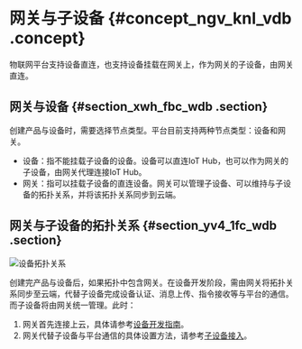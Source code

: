 # 网关与子设备 {#concept_ngv_knl_vdb .concept}

物联网平台支持设备直连，也支持设备挂载在网关上，作为网关的子设备，由网关直连。

## 网关与设备 {#section_xwh_fbc_wdb .section}

创建产品与设备时，需要选择节点类型。平台目前支持两种节点类型：设备和网关。

-   设备：指不能挂载子设备的设备。设备可以直连IoT Hub，也可以作为网关的子设备，由网关代理连接IoT Hub。
-   网关：指可以挂载子设备的直连设备。网关可以管理子设备、可以维持与子设备的拓扑关系，并将该拓扑关系同步到云端。

## 网关与子设备的拓扑关系 {#section_yv4_1fc_wdb .section}

![](http://static-aliyun-doc.oss-cn-hangzhou.aliyuncs.com/assets/img/12824/2876_zh-CN.PNG "设备拓扑关系")

创建完产品与设备后，如果拓扑中包含网关。在设备开发阶段，需由网关将拓扑关系同步至云端，代替子设备完成设备认证、消息上传、指令接收等与平台的通信。而子设备将由网关统一管理。此时：

1.  网关首先连接上云，具体请参考[设备开发指南](intl.zh-CN/用户指南/设备开发指南.md#)。
2.  网关代替子设备与平台通信的具体设置方法，请参考[子设备接入](intl.zh-CN/用户指南/设备开发指南/子设备接入/子设备接入.md#)。

